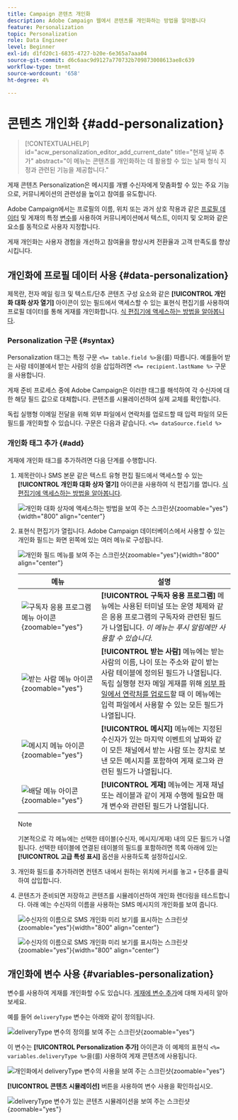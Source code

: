 ```yaml
---
title: Campaign 콘텐츠 개인화
description: Adobe Campaign 웹에서 콘텐츠를 개인화하는 방법을 알아봅니다
feature: Personalization
topic: Personalization
role: Data Engineer
level: Beginner
exl-id: d1fd20c1-6835-4727-b20e-6e365a7aaa04
source-git-commit: d6c6aac9d9127a770732b709873008613ae8c639
workflow-type: tm+mt
source-wordcount: '658'
ht-degree: 4%

---
```


# 콘텐츠 개인화 {#add-personalization}

>[!CONTEXTUALHELP]
>id="acw_personalization_editor_add_current_date"
>title="현재 날짜 추가"
>abstract="이 메뉴는 콘텐츠를 개인화하는 데 활용할 수 있는 날짜 형식 지정과 관련된 기능을 제공합니다."

게재 콘텐츠 Personalization은 메시지를 개별 수신자에게 맞춤화할 수 있는 주요 기능으로, 커뮤니케이션의 관련성을 높이고 참여를 유도합니다.

Adobe Campaign에서는 프로필의 이름, 위치 또는 과거 상호 작용과 같은 [프로필 데이터](#data-personalization) 및 게재의 특정 [변수](#variables-personalization)를 사용하여 커뮤니케이션에서 텍스트, 이미지 및 오퍼와 같은 요소를 동적으로 사용자 지정합니다.

게재 개인화는 사용자 경험을 개선하고 참여율을 향상시켜 전환율과 고객 만족도를 향상시킵니다.

## 개인화에 프로필 데이터 사용 {#data-personalization}

제목란, 전자 메일 링크 및 텍스트/단추 콘텐츠 구성 요소와 같은 **[!UICONTROL 개인화 대화 상자 열기]** 아이콘이 있는 필드에서 액세스할 수 있는 표현식 편집기를 사용하여 프로필 데이터를 통해 게재를 개인화합니다. [식 편집기에 액세스하는 방법을 알아봅니다](gs-personalization.md/#access).

### Personalization 구문 {#syntax}

Personalization 태그는 특정 구문 `<%= table.field %>`을(를) 따릅니다. 예를들어 받는 사람 테이블에서 받는 사람의 성을 삽입하려면 `<%= recipient.lastName %>` 구문을 사용합니다.

게재 준비 프로세스 중에 Adobe Campaign은 이러한 태그를 해석하여 각 수신자에 대한 해당 필드 값으로 대체합니다. 콘텐츠를 시뮬레이션하여 실제 교체를 확인합니다.

독립 실행형 이메일 전달을 위해 외부 파일에서 연락처를 업로드할 때 입력 파일의 모든 필드를 개인화할 수 있습니다. 구문은 다음과 같습니다. `<%= dataSource.field %>`

### 개인화 태그 추가 {#add}

게재에 개인화 태그를 추가하려면 다음 단계를 수행합니다.

1. 제목란이나 SMS 본문 같은 텍스트 유형 편집 필드에서 액세스할 수 있는 **[!UICONTROL 개인화 대화 상자 열기]** 아이콘을 사용하여 식 편집기를 엽니다. [식 편집기에 액세스하는 방법을 알아봅니다](gs-personalization.md/#access).

   ![개인화 대화 상자에 액세스하는 방법을 보여 주는 스크린샷](assets/perso-access.png){zoomable="yes"}{width="800" align="center"}

1. 표현식 편집기가 열립니다. Adobe Campaign 데이터베이스에서 사용할 수 있는 개인화 필드는 화면 왼쪽에 있는 여러 메뉴로 구성됩니다.

   ![개인화 필드 메뉴를 보여 주는 스크린샷](assets/perso-insert-field.png){zoomable="yes"}{width="800" align="center"}

   | 메뉴 | 설명 |
   |------|-------------|
   | ![구독자 응용 프로그램 메뉴 아이콘](assets/do-not-localize/perso-subscribers-menu.png){zoomable="yes"} | **[!UICONTROL 구독자 응용 프로그램]** 메뉴에는 사용된 터미널 또는 운영 체제와 같은 응용 프로그램의 구독자와 관련된 필드가 나열됩니다. *이 메뉴는 푸시 알림에만 사용할 수 있습니다.* |
   | ![받는 사람 메뉴 아이콘](assets/do-not-localize/perso-recipients-menu.png){zoomable="yes"} | **[!UICONTROL 받는 사람]** 메뉴에는 받는 사람의 이름, 나이 또는 주소와 같이 받는 사람 테이블에 정의된 필드가 나열됩니다. 독립 실행형 전자 메일 게재를 위해 [외부 파일에서 연락처를 업로드](../audience/file-audience.md)할 때 이 메뉴에는 입력 파일에서 사용할 수 있는 모든 필드가 나열됩니다. |
   | ![메시지 메뉴 아이콘](assets/do-not-localize/perso-message-menu.png){zoomable="yes"} | **[!UICONTROL 메시지]** 메뉴에는 지정된 수신자가 있는 마지막 이벤트의 날짜와 같이 모든 채널에서 받는 사람 또는 장치로 보낸 모든 메시지를 포함하여 게재 로그와 관련된 필드가 나열됩니다. |
   | ![배달 메뉴 아이콘](assets/do-not-localize/perso-delivery-menu.png){zoomable="yes"} | **[!UICONTROL 게재]** 메뉴에는 게재 채널 또는 레이블과 같이 게재 수행에 필요한 매개 변수와 관련된 필드가 나열됩니다. |

   >[!NOTE]
   >
   >기본적으로 각 메뉴에는 선택한 테이블(수신자, 메시지/게재) 내의 모든 필드가 나열됩니다. 선택한 테이블에 연결된 테이블의 필드를 포함하려면 목록 아래에 있는 **[!UICONTROL 고급 특성 표시]** 옵션을 사용하도록 설정하십시오.

1. 개인화 필드를 추가하려면 컨텐츠 내에서 원하는 위치에 커서를 놓고 `+` 단추를 클릭하여 삽입합니다.

1. 콘텐츠가 준비되면 저장하고 콘텐츠를 시뮬레이션하여 개인화 렌더링을 테스트합니다. 아래 예는 수신자의 이름을 사용하는 SMS 메시지의 개인화를 보여 줍니다.

   ![수신자의 이름으로 SMS 개인화 미리 보기를 표시하는 스크린샷](assets/perso-preview1.png){zoomable="yes"}{width="800" align="center"}

   ![수신자의 이름으로 SMS 개인화 미리 보기를 표시하는 스크린샷](assets/perso-preview2.png){zoomable="yes"}{width="800" align="center"}

## 개인화에 변수 사용 {#variables-personalization}

변수를 사용하여 게재를 개인화할 수도 있습니다. [게재에 변수 추가](../advanced-settings/delivery-settings.md#variables-delivery)에 대해 자세히 알아보세요.

예를 들어 `deliveryType` 변수는 아래와 같이 정의됩니다.

![deliveryType 변수의 정의를 보여 주는 스크린샷](assets/variables-deliveryType.png){zoomable="yes"}

이 변수는 **[!UICONTROL Personalization 추가]** 아이콘과 이 예제의 표현식 `<%= variables.deliveryType %>`을(를) 사용하여 게재 콘텐츠에 사용됩니다.

![개인화에서 deliveryType 변수의 사용을 보여 주는 스크린샷](assets/variables-perso.png){zoomable="yes"}

**[!UICONTROL 콘텐츠 시뮬레이션]** 버튼을 사용하여 변수 사용을 확인하십시오.

![deliveryType 변수가 있는 콘텐츠 시뮬레이션을 보여 주는 스크린샷](assets/variables-simulate.png){zoomable="yes"}